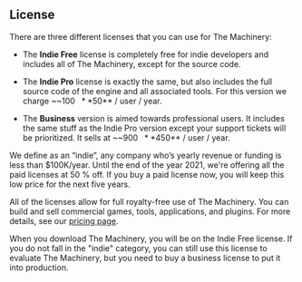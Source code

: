 ## License

There are three different licenses that you can use for The Machinery:

- The **Indie Free** license is completely free for indie developers and includes all of The
  Machinery, except for the source code.

- The **Indie Pro** license is exactly the same, but also includes the full source code of the
  engine and all associated tools. For this version we charge ~~$100~~ **$50** / user / year.

- The **Business** version is aimed towards professional users. It includes the same stuff as the
  Indie Pro version except your support tickets will be prioritized. It sells at ~~$900~~ **$450** /
  user / year.

We define as an “indie”, any company who’s yearly revenue or funding is less than $100K/year. Until the end of the year 2021, we're offering all the paid licenses at 50 % off. If you buy a paid license now, you will keep this low price for the next five years.

All of the licenses allow for full royalty-free use of The Machinery. You can build and sell commercial games, tools, applications, and plugins. For more details, see our [pricing page](http://www.ourmachinery.com/pricing.html).

When you download The Machinery, you will be on the Indie Free license. If you do not fall in the "indie" category, you can still use this license to evaluate The Machinery, but you need to buy a business license to put it into production.
